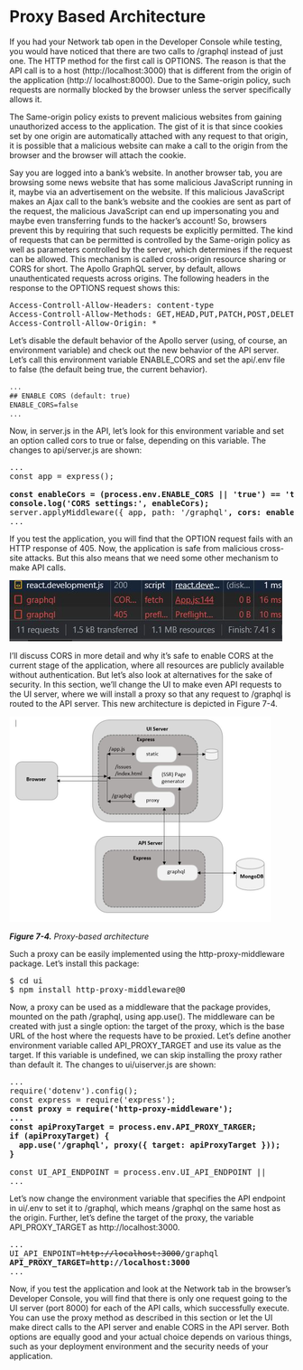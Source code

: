 # Proxy Based Architecture

If you had your Network tab open in the Developer Console while testing, you would have noticed that there are two calls to /graphql instead of just one. The HTTP method for the first call is OPTIONS. The reason is that the API call is to a host (http://localhost:3000) that is different from the origin of the application (http:// localhost:8000). Due to the Same-origin policy, such requests are normally blocked by the browser unless the server specifically allows it.

The Same-origin policy exists to prevent malicious websites from gaining unauthorized access to the
application. The gist of it is that since cookies set by one origin are automatically attached with any request to that origin, it is possible that a malicious website can make a call to the origin from the browser and the browser will attach the cookie.

Say you are logged into a bank’s website. In another browser tab, you are browsing some news website
that has some malicious JavaScript running in it, maybe via an advertisement on the website. If this
malicious JavaScript makes an Ajax call to the bank’s website and the cookies are sent as part of the request, the malicious JavaScript can end up impersonating you and maybe even transferring funds to the hacker’s account!
So, browsers prevent this by requiring that such requests be explicitly permitted. The kind of requests
that can be permitted is controlled by the Same-origin policy as well as parameters controlled by the server, which determines if the request can be allowed. This mechanism is called cross-origin resource sharing or CORS for short. The Apollo GraphQL server, by default, allows unauthenticated requests across origins. The following headers in the response to the OPTIONS request shows this:

<pre>
Access-Controll-Allow-Headers: content-type
Access-Controll-Allow-Methods: GET,HEAD,PUT,PATCH,POST,DELETE
Access-Controll-Allow-Origin: *
</pre>

Let’s disable the default behavior of the Apollo server (using, of course, an environment variable) and
check out the new behavior of the API server. Let’s call this environment variable ENABLE_CORS and set the api/.env file to false (the default being true, the current behavior).

```
...
## ENABLE CORS (default: true)
ENABLE_CORS=false
...
```

Now, in server.js in the API, let’s look for this environment variable and set an option called cors to
true or false, depending on this variable. The changes to api/server.js are shown:

<pre>
...
const app = express();

<b>const enableCors = (process.env.ENABLE_CORS || 'true') == 'true';
console.log('CORS settings:', enableCors);</b>
server.applyMiddleware({ app, path: '/graphql'<b>, cors: enableCors</b> });
...
</pre>

If you test the application, you will find that the OPTION request fails with an HTTP response of 405.
Now, the application is safe from malicious cross-site attacks. But this also means that we need some other mechanism to make API calls.

![405-error](./resources/405-error.JPG)

I’ll discuss CORS in more detail and why it’s safe to enable CORS at the current stage of the application, where all resources are publicly available without authentication. But let’s also look at alternatives for the sake of security. In this section, we’ll change the UI to make even API requests to the UI server, where we will install a proxy so that any request to /graphql is routed to the API server. This new architecture is depicted in Figure 7-4.

<img src="./resources/proxy-based-architecture.JPG" width="464" height="364" alt="proxy-architecture" />

<i><b>Figure 7-4.</b> Proxy-based architecture</i>

Such a proxy can be easily implemented using the http-proxy-middleware package. Let’s install this
package:

<pre>
$ cd ui
$ npm install http-proxy-middleware@0
</pre>

Now, a proxy can be used as a middleware that the package provides, mounted on the path /graphql,
using app.use(). The middleware can be created with just a single option: the target of the proxy, which is the base URL of the host where the requests have to be proxied. Let’s define another environment variable called API_PROXY_TARGET and use its value as the target. If this variable is undefined, we can skip installing the proxy rather than default it.
The changes to ui/uiserver.js are shown:

<pre>
...
require('dotenv').config();
const express = require('express');
<b>const proxy = require('http-proxy-middleware');
...
const apiProxyTarget = process.env.API_PROXY_TARGER;
if (apiProxyTarget) {
  app.use('/graphql', proxy({ target: apiProxyTarget }));
}</b>

const UI_API_ENDPOINT = process.env.UI_API_ENDPOINT ||
...
</pre>

Let’s now change the environment variable that specifies the API endpoint in ui/.env to set it to
/graphql, which means /graphql on the same host as the origin. Further, let’s define the target of the
proxy, the variable API_PROXY_TARGET as http://localhost:3000.

<pre>
...
UI_API_ENPOINT=<del>http://localhost:3000</del>/graphql
<b>API_PROXY_TARGET=http://localhost:3000</b>
...
</pre>

Now, if you test the application and look at the Network tab in the browser’s Developer Console, you
will find that there is only one request going to the UI server (port 8000) for each of the API calls, which successfully execute.
You can use the proxy method as described in this section or let the UI make direct calls to the API
server and enable CORS in the API server. Both options are equally good and your actual choice depends on
various things, such as your deployment environment and the security needs of your application.
